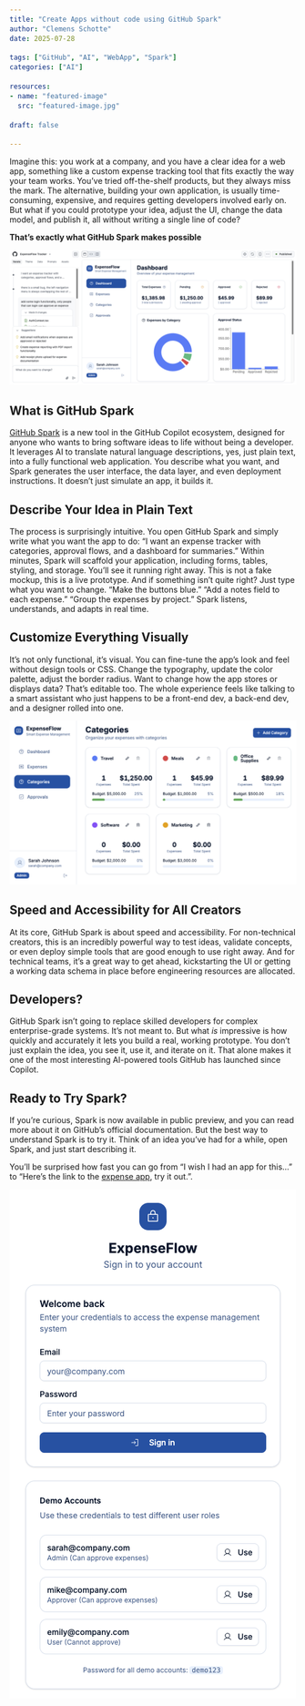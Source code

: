 ```yaml
---
title: "Create Apps without code using GitHub Spark"
author: "Clemens Schotte"
date: 2025-07-28

tags: ["GitHub", "AI", "WebApp", "Spark"]
categories: ["AI"]

resources:
- name: "featured-image"
  src: "featured-image.jpg"

draft: false

---
```


Imagine this: you work at a company, and you have a clear idea for a web app, something like a custom expense tracking tool that fits exactly the way your team works. You’ve tried off-the-shelf products, but they always miss the mark. The alternative, building your own application, is usually time-consuming, expensive, and requires getting developers involved early on. But what if you could prototype your idea, adjust the UI, change the data model, and publish it, all without writing a single line of code?

**That’s exactly what GitHub Spark makes possible**

![GitHub Spark](spark_edit.png)

## What is GitHub Spark

[GitHub Spark](https://github.com/spark) is a new tool in the GitHub Copilot ecosystem, designed for anyone who wants to bring software ideas to life without being a developer. It leverages AI to translate natural language descriptions, yes, just plain text, into a fully functional web application. You describe what you want, and Spark generates the user interface, the data layer, and even deployment instructions. It doesn’t just simulate an app, it builds it.

## Describe Your Idea in Plain Text

The process is surprisingly intuitive. You open GitHub Spark and simply write what you want the app to do: “I want an expense tracker with categories, approval flows, and a dashboard for summaries.” Within minutes, Spark will scaffold your application, including forms, tables, styling, and storage. You’ll see it running right away. This is not a fake mockup, this is a live prototype. And if something isn’t quite right? Just type what you want to change. “Make the buttons blue.” “Add a notes field to each expense.” “Group the expenses by project.” Spark listens, understands, and adapts in real time.

## Customize Everything Visually

It’s not only functional, it’s visual. You can fine-tune the app’s look and feel without design tools or CSS. Change the typography, update the color palette, adjust the border radius. Want to change how the app stores or displays data? That’s editable too. The whole experience feels like talking to a smart assistant who just happens to be a front-end dev, a back-end dev, and a designer rolled into one.

![GitHub Spark](spark_app.png)

## Speed and Accessibility for All Creators

At its core, GitHub Spark is about speed and accessibility. For non-technical creators, this is an incredibly powerful way to test ideas, validate concepts, or even deploy simple tools that are good enough to use right away. And for technical teams, it’s a great way to get ahead, kickstarting the UI or getting a working data schema in place before engineering resources are allocated.

## Developers?

GitHub Spark isn’t going to replace skilled developers for complex enterprise-grade systems. It’s not meant to. But what *is* impressive is how quickly and accurately it lets you build a real, working prototype. You don’t just explain the idea, you see it, use it, and iterate on it. That alone makes it one of the most interesting AI-powered tools GitHub has launched since Copilot.

## Ready to Try Spark?

If you’re curious, Spark is now available in public preview, and you can read more about it on GitHub’s official documentation. But the best way to understand Spark is to try it. Think of an idea you’ve had for a while, open Spark, and just start describing it.

You’ll be surprised how fast you can go from “I wish I had an app for this…” to “Here’s the link to the [expense app](https://expenseflow-tracker--cschotte.github.app/), try it out.”.

![GitHub Spark](login.png)